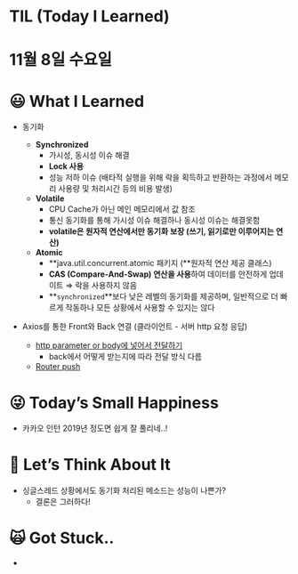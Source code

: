 # TIL (Today I Learned)

# 11월 8일 수요일

# 😃 What I Learned

- 동기화
    - **Synchronized**
        - 가시성, 동시성 이슈 해결
        - **Lock 사용**
        - 성능 저하 이슈 (배타적 실행을 위해 락을 획득하고 반환하는 과정에서 메모리 사용량 및 처리시간 등의 비용 발생)
    - **Volatile**
        - CPU Cache가 아닌 메인 메모리에서 값 참조
        - 통신 동기화를 통해 가시성 이슈 해결하나 동시성 이슈는 해결못함
        - ****volatile은 원자적 연산에서만 동기화 보장 (쓰기, 읽기로만 이루어지는 연산)****
    - **Atomic**
        - **java.util.concurrent.atomic 패키지 (**원자적 연산 제공 클래스)
        - **CAS (Compare-And-Swap) 연산을 사용**하여 데이터를 안전하게 업데이트 ⇒ 락을 사용하지 않음
        - **`synchronized`**보다 낮은 레벨의 동기화를 제공하며, 일반적으로 더 빠르게 작동하나 모든 상황에서 사용할 수 있지는 않다

- Axios를 통한 Front와 Back 연결 (클라이언트 - 서버 http 요청 응답)
    - [http parameter or body에 넣어서 전달하기](https://www.notion.so/Vue-9-Spring-Boot-Vue-js-8927173326ee4f518e20148167c883ce?pvs=21)
        - back에서 어떻게 받는지에 따라 전달 방식 다름
    - [Router push](https://www.notion.so/Vue-9-Spring-Boot-Vue-js-8927173326ee4f518e20148167c883ce?pvs=21)
    

# 😜 Today’s Small Happiness

- 카카오 인턴 2019년 정도면 쉽게 잘 풀리네..!

# 🧐 Let’s Think About It

- 싱글스레드 상황에서도 동기화 처리된 메소드는 성능이 나쁜가?
    - 결론은 그러하다!

# 🙀 Got Stuck..

-